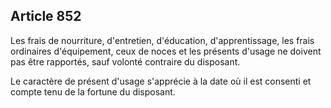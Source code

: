Article 852
----
Les frais de nourriture, d'entretien, d'éducation, d'apprentissage, les frais
ordinaires d'équipement, ceux de noces et les présents d'usage ne doivent pas
être rapportés, sauf volonté contraire du disposant.

Le caractère de présent d'usage s'apprécie à la date où il est consenti et
compte tenu de la fortune du disposant.
